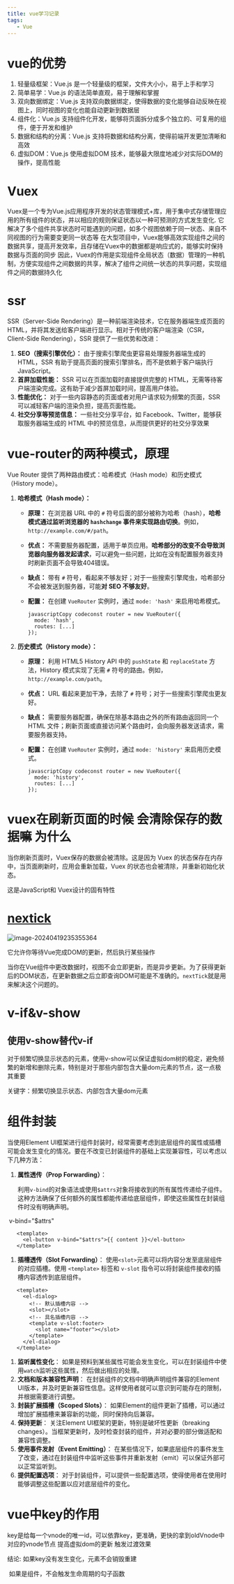 ```yaml
---
title: vue学习记录
tags:
   - Vue
---
```




# vue的优势

1. 轻量级框架：Vue.js 是一个轻量级的框架，文件大小小，易于上手和学习
1. 简单易学：Vue.js 的语法简单直观，易于理解和掌握
1. 双向数据绑定：Vue.js 支持双向数据绑定，使得数据的变化能够自动反映在视图上，同时视图的变化也能自动更新到数据层
1. 组件化：Vue.js 支持组件化开发，能够将页面拆分成多个独立的、可复用的组件，便于开发和维护
1. 数据和结构的分离：Vue.js 支持将数据和结构分离，使得前端开发更加清晰和高效
1. 虚拟DOM：Vue.js 使用虚拟DOM 技术，能够最大限度地减少对实际DOM的操作，提高性能



# Vuex

Vuex是一个专为Vue.js应用程序开发的状态管理模式+库，用于集中式存储管理应用的所有组件的状态，并以相应的规则保证状态以一种可预测的方式发生变化. 它解决了多个组件共享状态时可能遇到的问题，如多个视图依赖于同一状态、来自不同视图的行为需要变更同一状态等 在大型项目中，Vuex能够高效实现组件之间的数据共享，提高开发效率，且存储在Vuex中的数据都是响应式的，能够实时保持数据与页面的同步 因此，Vuex的作用是实现组件全局状态（数据）管理的一种机制，方便实现组件之间数据的共享，解决了组件之间统一状态的共享问题，实现组件之间的数据持久化



# ssr

SSR（Server-Side Rendering）是一种前端渲染技术，它在服务器端生成页面的 HTML，并将其发送给客户端进行显示。相对于传统的客户端渲染（CSR，Client-Side Rendering），SSR 提供了一些优势和改进：

1. **SEO（搜索引擎优化）：** 由于搜索引擎爬虫更容易处理服务器端生成的 HTML，SSR 有助于提高页面的搜索引擎排名，而不是依赖于客户端执行 JavaScript。
2. **首屏加载性能：** SSR 可以在页面加载时直接提供完整的 HTML，无需等待客户端渲染完成。这有助于减少首屏加载时间，提高用户体验。
3. **性能优化：** 对于一些内容静态的页面或者对用户请求较为频繁的页面，SSR 可以减轻客户端的渲染负担，提高页面性能。
4. **社交分享等预览信息：** 一些社交分享平台，如 Facebook、Twitter，能够获取服务器端生成的 HTML 中的预览信息，从而提供更好的社交分享效果



# vue-router的两种模式，原理

Vue Router 提供了两种路由模式：哈希模式（Hash mode）和历史模式（History mode）。

1. **哈希模式（Hash mode）：**

   - **原理：** 在浏览器 URL 中的 `#` 符号后面的部分被称为哈希（hash），**哈希模式通过监听浏览器的 `hashchange` 事件来实现路由切换**。例如，`http://example.com/#/path`。

   - **优点：** 不需要服务器配置，适用于单页应用。**哈希部分的改变不会导致浏览器向服务器发起请求**，可以避免一些问题，比如在没有配置服务器支持时刷新页面不会导致404错误。

   - **缺点：** 带有 `#` 符号，看起来不够友好；对于一些搜索引擎爬虫，哈希部分不会被发送到服务器，可能**对 SEO 不够友好**。

   - **配置：** 在创建 `VueRouter` 实例时，通过 `mode: 'hash'` 来启用哈希模式。

     ```
     javascriptCopy codeconst router = new VueRouter({
       mode: 'hash',
       routes: [...]
     });
     ```

2. **历史模式（History mode）：**

   - **原理：** 利用 HTML5 History API 中的 `pushState` 和 `replaceState` 方法，History 模式实现了无需 `#` 符号的路由。例如，`http://example.com/path`。

   - **优点：** URL 看起来更加干净，去除了 `#` 符号；对于一些搜索引擎爬虫更友好。

   - **缺点：** 需要服务器配置，确保在除基本路由之外的所有路由返回同一个 HTML 文件；刷新页面或直接访问某个路由时，会向服务器发送请求，需要服务器支持。

   - **配置：** 在创建 `VueRouter` 实例时，通过 `mode: 'history'` 来启用历史模式。

     ```
     javascriptCopy codeconst router = new VueRouter({
       mode: 'history',
       routes: [...]
     });
     ```

# vuex在刷新页面的时候 会清除保存的数据嘛 为什么

当你刷新页面时，Vuex保存的数据会被清除。这是因为 Vuex 的状态保存在内存中，当页面刷新时，应用会重新加载，Vuex 的状态也会被清除，并重新初始化状态。

这是JavaScript和 Vuex设计的固有特性





# [nextick](https://juejin.cn/post/7331591798332424201?searchId=2024041923495759324E6AAAAAB6B861AC)

![image-20240419235355364](C:\Users\20457\AppData\Roaming\Typora\typora-user-images\image-20240419235355364.png)

它允许你等待Vue完成DOM的更新，然后执行某些操作

当你在Vue组件中更改数据时，视图不会立即更新，而是异步更新。为了获得更新后的DOM状态，在更新数据之后立即查询DOM可能是不准确的。`nextTick`就是用来解决这个问题的。



# v-if&v-show

## 使用v-show替代v-if

对于频繁切换显示状态的元素，使用v-show可以保证虚拟dom树的稳定，避免频繁的新增和删除元素，特别是对于那些内部包含大量dom元素的节点，这一点极其重要

关键字：频繁切换显示状态、内部包含大量dom元素



# 组件封装

当使用Element UI框架进行组件封装时，经常需要考虑到底层组件的属性或插槽可能会发生变化的情况。要在不改变已封装组件的基础上实现兼容性，可以考虑以下几种方法：



1. **属性透传（Prop Forwarding）**：

   利用`v-bind`的对象语法或使用`$attrs`对象将接收到的所有属性传递给子组件。这种方法确保了任何额外的属性都能传递给底层组件，即使这些属性在封装组件时没有明确声明。

​	v-bind="$attrs"

```vue
   <template>
     <el-button v-bind="$attrs">{{ content }}</el-button>
   </template>
```



1. **插槽透传（Slot Forwarding）**：
   使用`<slot>`元素可以将内容分发至底层组件的对应插槽。使用 `<template>` 标签和 `v-slot` 指令可以将封装组件接收的插槽内容透传到底层组件。



```vue
   <template>
     <el-dialog>
       <!-- 默认插槽内容 -->
       <slot></slot>
       <!-- 具名插槽内容 -->
       <template v-slot:footer>
         <slot name="footer"></slot>
       </template>
     </el-dialog>
   </template>
```



1. **监听属性变化**：
   如果是预料到某些属性可能会发生变化，可以在封装组件中使用`watch`监听这些属性，然后做出相应的处理。
2. **文档和版本兼容性声明**：
   在封装组件的文档中明确声明组件兼容的Element UI版本，并及时更新兼容性信息。这样使用者就可以意识到可能存在的限制，并根据需要进行调整。
3. **封装扩展插槽（Scoped Slots）**：
   如果Element的组件更新了插槽，可以通过增加扩展插槽来兼容新的功能，同时保持向后兼容。
4. **保持更新**：
   关注Element UI框架的更新，特别是破坏性更新（breaking changes）。当框架更新时，及时检查封装的组件，并对必要的部分做适配和兼容性调整。
5. **使用事件发射（Event Emitting）**：
   在某些情况下，如果底层组件的事件发生了改变，通过在封装组件中监听这些事件并重新发射（emit）可以保证外部可以正常监听到。
6. **提供配置选项**：
   对于封装组件，可以提供一些配置选项，使得使用者在使用时能够调整这些配置以应对底层组件的变化。



# vue中key的作用

key是给每一个vnode的唯一id，可以依靠key，更准确，更快的拿到oldVnode中对应的vnode节点 提高虚拟dom的更新 触发过渡效果

结论:   如果key没有发生变化，元素不会销毁重建

​			如果是组件，不会触发生命周期的勾子函数